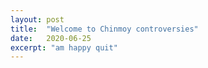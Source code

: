 ```yaml
---
layout: post
title:  "Welcome to Chinmoy controversies"
date:   2020-06-25
excerpt: "am happy quit"
---
```

